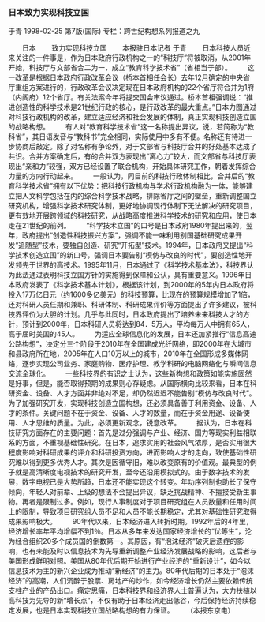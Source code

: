 ### 日本致力实现科技立国
于青
1998-02-25
第7版(国际)
专栏：跨世纪构想系列报道之九

　　日本
　　致力实现科技立国
　　本报驻日本记者  于青
　　日本科技人员近来关注的一件事是，作为日本政府行政机构之一的“科技厅”将被取消，从2001年开始，科技厅与文部省合二为一，成立“教育科学技术省”（省相当于部）。
　　这一改革是根据日本政府行政改革会议（桥本首相任会长）去年12月确定的中央省厅重组方案进行的，行政改革会议决定现在日本政府机构的22个省厅将合并为1府（内阁府）12个省厅。有关法案今年将提交国会审议通过。桥本首相强调说：“推进创造性的科学技术是21世纪行政的核心，是行政改革的最大重点。”日本力图通过对科技行政机构的改革，建立适应经济和社会发展的体制，真正实现科技创造立国的战略构想。
　　有人对“教育科学技术省”这一名称提出异议，说，若简称为“教科省”，其日语发音与“教科书”完全相同，实际使用中多有不便。名称还有待进一步协商后敲定。除了对名称有争论外，对于文部省与科技厅合并的好处基本达成了共识。合并方案确定后，有的合并双方表现出“离心力”较大，而文部省与科技厅表现出“亲和力”较强，双方已经设置了联合机构，开始具体研究工作，朝着发挥综合力量的方向行动起来。
　　一般认为，同目前的科技行政体制相比，合并后的“教育科学技术省”拥有以下优势：把科技行政机构与学术行政机构融为一体，能够建立把人文科学包括在内的综合科学技术战略，排除省厅之间的壁垒，重新调整国立研究机构，增强科学技术研究体制，更好地协调现行体制下无法解决的研究项目，更有效地开展跨领域的科技研究，从战略高度推进科学技术的研究和应用，使日本走在21世纪的前列。
　　“科学技术立国”的口号是日本政府1980年提出来的，翌年，政府提出“创造性科技振兴方案”，强调不能一味利用别国基础研究成果开发“追随型”技术，要独自创造、研究“开拓型”技术。1994年，日本政府又提出“科学技术创造立国”的新口号，强调日本要告别“模仿与改良的时代”，要创造性地开发领先于世界的高技术。1995年11月，日本通过了《科学技术基本法》，科技界认为此法通过表明科技立国方针的实施得到保障和公认，具有重要意义。1996年日本政府发表了《科学技术基本计划》，根据该计划，到2000年的5年内日本政府将投入17万亿日元（约1600多亿美元）的科技预算，比现在的预算规模增加了1倍，还对科研人员任期和兼职、科研体制、科研成果评价等方面提出了许多建议，被科技界评价为大胆的计划。几乎与此同时，日本政府提出了培养未来科技人才的方针，预计到2000年，日本科研人员将达到84．5万人，平均每万人中拥有65人，高于届时美国的45人。
　　为适应全球信息化的发展，日本还加紧推行“信息高速公路构想”，决定分三个阶段于2010年在全国建成光纤网络，即2000年在大城市和县政府所在地，2005年在人口10万以上的城市，2010年在全国形成多媒体网络，逐步实现公司业务、家庭购物、医疗护理、教学科研的电脑网络化与瞬间信息交流全球化。
　　一些科技界的有识之士认为，这些新构想和政策如能实施固然是好事，但是，能否取得预期的成果则心存疑虑。从国际横向比较来看，日本在科研资金、设备、人才方面并非绝对不足，却仍然迟迟不能告别“模仿与改良时代”。为了加强研究开发，实现科技创造立国构想，还必须具备善于利用资金、设备、人才的条件。关键问题不在于资金、设备、人才的数量，而在于资金用途、设备使用、人才思维的质量。为此，必须更新观念，锐意改革。
　　据认为，日本在科技研究方面存在的主要问题：首先是过分强调与产业、经济、国力等现实利益相联系的方面，不重视基础性研究。在日本，追求实用的社会风气浓厚，是否实用很大程度影响对科研成果的评介和科研投资方向，进而影响人才的走向，致使基础性研究难以得到更多优秀人才。其次是因循守旧，难以改变原有的价值观。最典型的例子就是高清晰度电视技术的研究开发，至今还沿用模拟式的。由于数字技术的发展，数字电视已是大势所趋，日本还不能实现这个转变。年功序列制也助长了保守倾向，年轻人对前辈、上级的想法不会提出异议，缺乏挑战精神、不擅接受新生事物。再者是限制过多。例如，现行人事制度对于项目研究组在人员数量和任用时间上的限制，导致项目研究组人员不足和人员不能长期稳定，尤其对基础性研究取得成果影响极大。
　　90年代以来，日本经济进入转折时期。1992年后的4年里，经济增长率年平均增幅不到1％。日本从多年来发达国家经济增长的“优等生”，沦为经合组织20多个成员国的倒数第一。其原因，有“泡沫经济”破灭后遗症的影响，也有未能及时以信息技术为先导重新调整产业经济发展战略的影响，这后者与美国形成鲜明对照。美国从80年代后期开始进行产业经济的“重新设计”，如今以信息技术为主的新兴企业成为推动“新经济”的主力。80年代后期的日本处于“泡沫经济”的高潮，人们沉醉于股票、房地产的炒作，如今经济增长仍然主要依赖传统支柱产业的产品出口。痛定思痛，日本科技界和经济界人士普遍认为，大力扶植以高科技为先导的新“增长点”，不仅有助于日本经济走出低谷，今后保持经济持续稳定发展，也是日本实现科技立国战略构想的有力保证。
　　（本报东京电）
